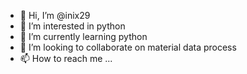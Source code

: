 - 👋 Hi, I’m @inix29
- 👀 I’m interested in python
- 🌱 I’m currently learning python
- 💞️ I’m looking to collaborate on material data process
- 📫 How to reach me ...

<!---
inix29/inix29 is a ✨ special ✨ repository because its `README.md` (this file) appears on your GitHub profile.
You can click the Preview link to take a look at your changes.
--->
